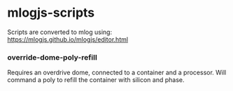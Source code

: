 # mlogjs-scripts

Scripts are converted to mlog using: https://mlogjs.github.io/mlogjs/editor.html


### override-dome-poly-refill
Requires an overdrive dome, connected to a container and a processor. Will command a poly to refill the container with silicon and phase.